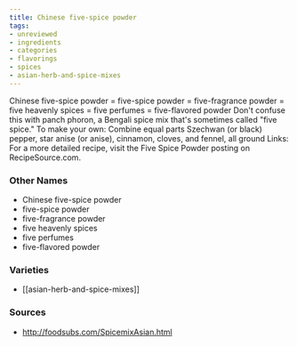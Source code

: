 ```yaml
---
title: Chinese five-spice powder
tags:
- unreviewed
- ingredients
- categories
- flavorings
- spices
- asian-herb-and-spice-mixes
---
```

Chinese five-spice powder = five-spice powder = five-fragrance powder = five heavenly spices = five perfumes = five-flavored powder Don't confuse this with panch phoron, a Bengali spice mix that's sometimes called "five spice." To make your own: Combine equal parts Szechwan (or black) pepper, star anise (or anise), cinnamon, cloves, and fennel, all ground Links: For a more detailed recipe, visit the Five Spice Powder posting on RecipeSource.com.

### Other Names

* Chinese five-spice powder
* five-spice powder
* five-fragrance powder
* five heavenly spices
* five perfumes
* five-flavored powder

### Varieties

* [[asian-herb-and-spice-mixes]]

### Sources
* http://foodsubs.com/SpicemixAsian.html
